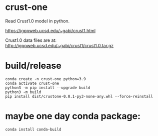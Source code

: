 # crust-one
Read Crust1.0 model in python.

https://igppweb.ucsd.edu/~gabi/crust1.html

Crust1.0 data files are at:
http://igppweb.ucsd.edu/~gabi/crust1/crust1.0.tar.gz


# build/release
```
conda create -n crust-one python=3.9
conda activate crust-one
python3 -m pip install --upgrade build
python3 -m build
pip install dist/crustone-0.0.1-py3-none-any.whl --force-reinstall
```

# maybe one day conda package:
```
conda install conda-build
```

